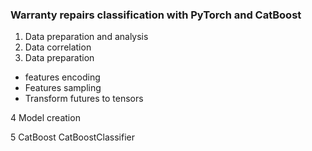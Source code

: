 ### Warranty repairs classification with PyTorch and CatBoost

1. Data preparation and analysis
2.  Data correlation
3.  Data preparation
- features encoding
- Features sampling
- Transform futures to tensors

4  Model creation

5  CatBoost CatBoostClassifier
